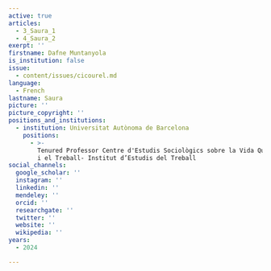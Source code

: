```yaml
---
active: true
articles:
  - 3_Saura_1
  - 4_Saura_2
exerpt: ''
firstname: Dafne Muntanyola
is_institution: false
issue:
  - content/issues/cicourel.md
language:
  - French
lastname: Saura
picture: ''
picture_copyright: ''
positions_and_institutions:
  - institution: Universitat Autònoma de Barcelona
    positions:
      - >-
        Tenured Professor Centre d'Estudis Sociològics sobre la Vida Quotidiana
        i el Treball- Institut d’Estudis del Treball
social_channels:
  google_scholar: ''
  instagram: ''
  linkedin: ''
  mendeley: ''
  orcid: ''
  researchgate: ''
  twitter: ''
  website: ''
  wikipedia: ''
years:
  - 2024

---
```

